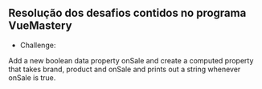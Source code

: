## Resolução dos desafios contidos no programa VueMastery

* Challenge:

Add a new boolean data property onSale and create a computed property that takes brand, product and onSale and prints out a string whenever onSale is true.

